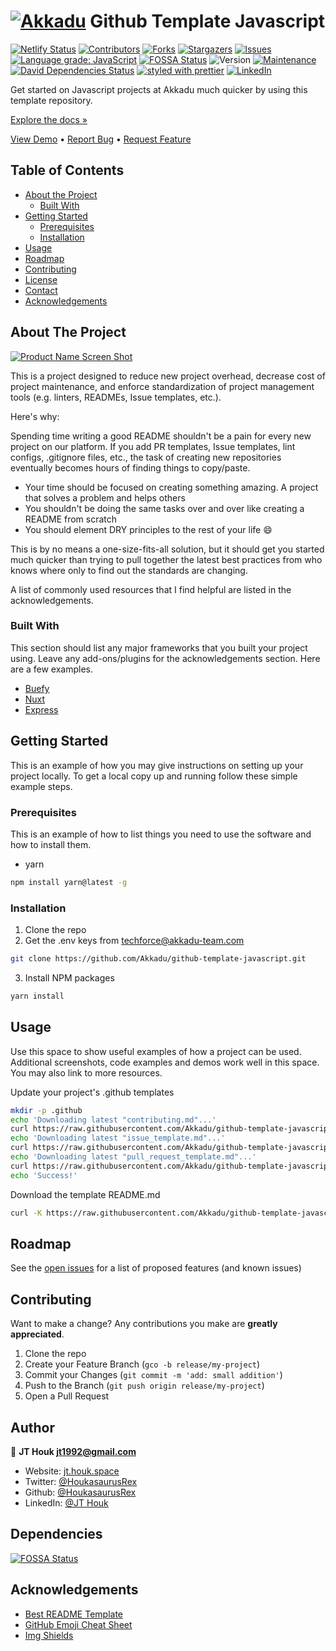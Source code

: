 # [![Akkadu][akkadu-logo]][akkadu-url] Github Template Javascript

<!-- PROJECT SHIELDS -->
<!--
*** Reference links are enclosed in brackets [ ] instead of parentheses ( ).
*** https://www.markdownguide.org/basic-syntax/#reference-style-links
*** See bottom of page for list of reference links
-->
[![Netlify Status][netlify-shield]][netlify-url]
[![Contributors][contributors-shield]][contributors-url]
[![Forks][forks-shield]][forks-url]
[![Stargazers][stars-shield]][stars-url]
[![Issues][issues-shield]][issues-url]
[![Language grade: JavaScript][lgtm-shield]][lgtm-url]
[![FOSSA Status][fossa-shield]][fossa-url]
![Version][version-shield]
[![Maintenance][maintenance-shield]][maintenance-url]
[![David Dependencies Status][david-dm-shield]][david-dm-url]
[![styled with prettier][prettier-shield]][prettier-url]
[![LinkedIn][linkedin-shield]][linkedin-url]

Get started on Javascript projects at Akkadu much quicker by using this template repository.

[Explore the docs »](https://github.com/Akkadu/github-template-javascript)

[View Demo](https://github.com/Akkadu/github-template-javascript) • [Report Bug](https://github.com/Akkadu/github-template-javascript/issues) • [Request Feature](https://github.com/Akkadu/github-template-javascript/issues)

<!-- TABLE OF CONTENTS -->
## Table of Contents

* [About the Project](#about-the-project)
  * [Built With](#built-with)
* [Getting Started](#getting-started)
  * [Prerequisites](#prerequisites)
  * [Installation](#installation)
* [Usage](#usage)
* [Roadmap](#roadmap)
* [Contributing](#contributing)
* [License](#license)
* [Contact](#contact)
* [Acknowledgements](#acknowledgements)

<!-- ABOUT THE PROJECT -->
## About The Project

[![Product Name Screen Shot][product-screenshot]](https://example.com)

This is a project designed to reduce new project overhead, decrease cost of project maintenance, and enforce standardization of project management tools (e.g. linters, READMEs, Issue templates, etc.).

Here's why:

Spending time writing a good README shouldn't be a pain for every new project on our platform. If you add PR templates, Issue templates, lint configs, .gitignore files, etc., the task of creating new repositories eventually becomes hours of finding things to copy/paste.

* Your time should be focused on creating something amazing. A project that solves a problem and helps others
* You shouldn't be doing the same tasks over and over like creating a README from scratch
* You should element DRY principles to the rest of your life :smile:

This is by no means a one-size-fits-all solution, but it should get you started much quicker than trying to pull together the latest best practices from who knows where only to find out the standards are changing.

A list of commonly used resources that I find helpful are listed in the acknowledgements.

### Built With

This section should list any major frameworks that you built your project using. Leave any add-ons/plugins for the acknowledgements section. Here are a few examples.

* [Buefy](https://buefy.org)
* [Nuxt](https://nuxtjs.org)
* [Express](https://expressjs.com)

<!-- GETTING STARTED -->
## Getting Started

This is an example of how you may give instructions on setting up your project locally.
To get a local copy up and running follow these simple example steps.

### Prerequisites

This is an example of how to list things you need to use the software and how to install them.

* yarn

```sh
npm install yarn@latest -g
```

### Installation

1. Clone the repo
2. Get the .env keys from techforce@akkadu-team.com

```sh
git clone https://github.com/Akkadu/github-template-javascript.git
```

3. Install NPM packages

```sh
yarn install
```

<!-- USAGE EXAMPLES -->
## Usage

Use this space to show useful examples of how a project can be used. Additional screenshots, code examples and demos work well in this space. You may also link to more resources.

Update your project's .github templates

```sh
mkdir -p .github
echo 'Downloading latest "contributing.md"...'
curl https://raw.githubusercontent.com/Akkadu/github-template-javascript/master/.github/contributing.md -o .github/contributing.md
echo 'Downloading latest "issue_template.md"...'
curl https://raw.githubusercontent.com/Akkadu/github-template-javascript/master/.github/issue_template.md -o .github/issue_template.md
echo 'Downloading latest "pull_request_template.md"...'
curl https://raw.githubusercontent.com/Akkadu/github-template-javascript/master/.github/pull_request_template.md -o .github/pull_request_template.md
echo 'Success!'
```

Download the template README.md

```sh
curl -K https://raw.githubusercontent.com/Akkadu/github-template-javascript/master/README.md -o README.md
```

<!-- ROADMAP -->
## Roadmap

See the [open issues](https://github.com/Akkadu/github-template-javascript/issues) for a list of proposed features (and known issues)

<!-- CONTRIBUTING -->
## Contributing

Want to make a change? Any contributions you make are **greatly appreciated**.

1. Clone the repo
2. Create your Feature Branch (`gco -b release/my-project`)
3. Commit your Changes (`git commit -m 'add: small addition'`)
4. Push to the Branch (`git push origin release/my-project`)
5. Open a Pull Request

<!-- AUTHORS -->
## Author

👤 **JT Houk <jt1992@gmail.com>**

* Website: [jt.houk.space](https://jt.houk.space/)
* Twitter: [@HoukasaurusRex](https://twitter.com/HoukasaurusRex)
* Github: [@HoukasaurusRex](https://github.com/HoukasaurusRex)
* LinkedIn: [@JT Houk](https://linkedin.com/in/jt-houk)

<!-- DEPENDENCIES -->
## Dependencies

[![FOSSA Status][fossa-scan]][fossa-url]

<!-- ACKNOWLEDGEMENTS -->
## Acknowledgements

* [Best README Template](https://github.com/othneildrew/Best-README-Template/blob/master/README.md)
* [GitHub Emoji Cheat Sheet](https://www.webpagefx.com/tools/emoji-cheat-sheet)
* [Img Shields](https://shields.io)

<!-- MARKDOWN LINKS & IMAGES -->
<!-- https://www.markdownguide.org/basic-syntax/#reference-style-links -->
[akkadu-logo]: https://res.cloudinary.com/jthouk/image/upload/e_improve,w_30,h_30/v1570345513/Logos/akkadu-logo-white-simple.png
[akkadu-url]: https://akkadu.com
[netlify-shield]: https://api.netlify.com/api/v1/badges/db1500c5-d307-4fa7-acd0-60543ece4624/deploy-status
[netlify-url]: https://app.netlify.com/sites/github-template-javascript/deploys
[contributors-shield]: https://img.shields.io/github/contributors/Akkadu/github-template-javascript.svg?style=flat-square
[contributors-url]: https://github.com/Akkadu/github-template-javascript/graphs/contributors
[forks-shield]: https://img.shields.io/github/forks/Akkadu/github-template-javascript.svg?style=flat-square
[forks-url]: https://github.com/Akkadu/github-template-javascript/network/members
[stars-shield]: https://img.shields.io/github/stars/Akkadu/github-template-javascript.svg?style=flat-square
[stars-url]: https://github.com/Akkadu/github-template-javascript/stargazers
[issues-shield]: https://img.shields.io/github/issues/Akkadu/github-template-javascript.svg?style=flat-square
[issues-url]: https://github.com/Akkadu/github-template-javascript/issues
[license-shield]: https://img.shields.io/github/license/Akkadu/github-template-javascript.svg?style=flat-square
[license-url]: https://github.com/Akkadu/github-template-javascript/blob/master/LICENSE.txt
[lgtm-shield]: https://img.shields.io/lgtm/grade/javascript/g/akkadu/github-template-javascript.svg?logo=lgtm&logoWidth=18
[lgtm-url]: https://lgtm.com/projects/g/akkadu/github-template-javascript/context:javascript
[fossa-shield]: https://app.fossa.com/api/projects/git%2Bgithub.com%2FAkkadu%2Fgithub-template-javascript.svg?type=shield
[fossa-url]: https://app.fossa.com/projects/git%2Bgithub.com%2FAkkadu%2Fgithub-template-javascript?ref=badge_shield
[fossa-scan]: https://app.fossa.com/api/projects/git%2Bgithub.com%2FAkkadu%2Fgithub-template-javascript.svg?type=large
[version-shield]: https://img.shields.io/badge/version-1.0.0-blue.svg?cacheSeconds=2592000
[maintenance-shield]: https://img.shields.io/badge/Maintained%3F-yes-green.svg
[maintenance-url]: https://github.com/Akkadu/github-template-javascript/graphs/commit-activity
[david-dm-shield]: https://david-dm.org/akkadu/github-template-javascript.svg
[david-dm-url]: https://david-dm.org/akkadu/github-template-javascript
[prettier-shield]: https://img.shields.io/badge/styled_with-prettier-ff69b4.svg
[prettier-url]: https://github.com/prettier/prettier
[linkedin-shield]: https://img.shields.io/badge/-LinkedIn-black.svg?style=flat-square&logo=linkedin&colorB=555
[linkedin-url]: https://www.linkedin.com/company/akkadu/
[product-screenshot]: https://raw.githubusercontent.com/ritaly/README-cheatsheet/master/img/screenshot.png